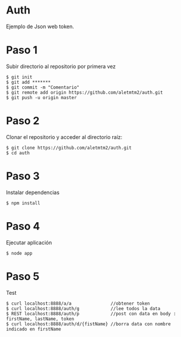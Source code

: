 Auth
============================

Ejemplo de Json web token.

# Paso 1

Subir directorio al repositorio por primera vez

    $ git init
    $ git add *******
    $ git commit -m "Comentario"
    $ git remote add origin https://github.com/aletmtm2/auth.git
    $ git push -u origin master

# Paso 2

Clonar el repositorio y acceder al directorio raíz:

    $ git clone https://github.com/aletmtm2/auth.git
    $ cd auth

# Paso 3
Instalar dependencias

    $ npm install

# Paso 4
Ejecutar aplicación

    $ node app

# Paso 5
Test

    $ curl localhost:8888/a/a  				//obtener token
	$ curl localhost:8888/auth/g			//lee todos la data
	$ REST localhost:8888/auth/p			//post con data en body : firstName, lastName, token
	$ curl localhost:8888/auth/d/{fistName}	//borra data con nombre indicado en firstName
